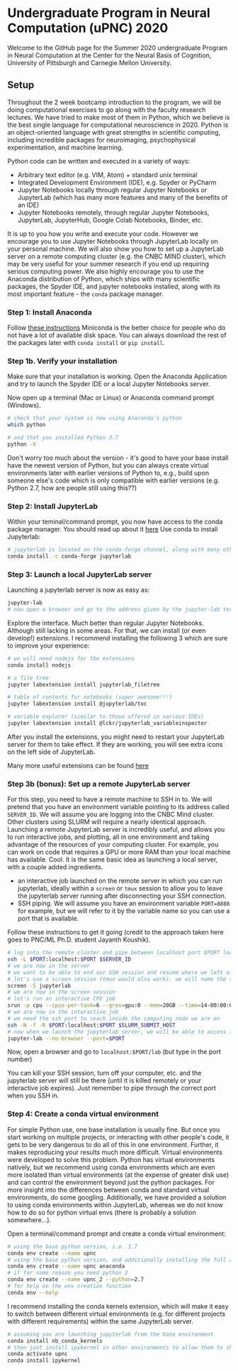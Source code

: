 # Undergraduate Program in Neural Computation (uPNC) 2020
Welcome to the GitHub page for the Summer 2020 undergraduate Program in Neural Computation at the Center for the Neural Basis of Cognition, University of Pittsburgh and Carnegie Mellon University.
## Setup
Throughout the 2 week bootcamp introduction to the program, we will be doing computational exercises to go along with the faculty research lectures. We have tried to make most of them in Python, which we believe is the best single language for computational neuroscience in 2020. Python is an object-oriented language with great strengths in scientific computing, including incredible packages for neuroimaging, psychophysical experimentation, and machine learning. 

Python code can be written and executed in a variety of ways:
  - Arbitrary text editor (e.g. VIM, Atom) + standard unix terminal
  - Integrated Development Environment (IDE), e.g. Spyder or PyCharm
  - Jupyter Notebooks locally through regular Jupyter Notebooks or JupyterLab (which has many more features and many of the benefits of an IDE)
  - Jupyter Notebooks remotely, through regular Jupyter Notebooks, JupyterLab, JupyterHub, Google Colab Notebooks, Binder, etc.
  
  It is up to you how you write and execute your code. However we encourage you to use Jupyter Notebooks through JupyterLab locally on your personal machine. We will also show you how to set up a JupyterLab server on a remote computing cluster (e.g. the CNBC MIND cluster), which may be very useful for your summer research if you end up requiring serious computing power. We also highly encourage you to use the Anaconda distribution of Python, which ships with many scientific packages, the Spyder IDE, and jupyter notebooks installed, along with its most important feature - the `conda` package manager. 
  
### Step 1: Install Anaconda
Follow [these instructions](https://docs.anaconda.com/anaconda/install/)
Miniconda is the better choice for people who do not have a lot of available disk space. You can always download the rest of the packages later with `conda install` or `pip install`.

### Step 1b. Verify your installation
Make sure that your installation is working. Open the Anaconda Application and try to launch the Spyder IDE or a local Jupyter Notebooks server. 

Now open up a terminal (Mac or Linux) or Anaconda command prompt (Windows).
```bash
# check that your system is now using Anaconda's python
which python

# and that you installed Python 3.7
python -V
```
Don't worry too much about the version - it's good to have your base install have the newest version of Python, but you can always create virtual environments later with earlier versions of Python to, e.g., build upon someone else's code which is only compatible with earlier versions (e.g. Python 2.7, how are people still using this??)

### Step 2: Install JupyterLab
Within your teminal/command prompt, you now have access to the conda package manager. You should read up about it [here](https://docs.conda.io/projects/conda/en/latest/index.html)
Use conda to install Jupyterlab:
```bash
# jupyterlab is located on the conda-forge channel, along with many other packages
conda install -c conda-forge jupyterlab
```

### Step 3: Launch a local JupyterLab server
Launching a jupyterlab server is now as easy as: 
```bash
jupyter-lab
# now open a browser and go to the address given by the jupyter-lab terminal output
```
Explore the interface. Much better than regular Jupyter Notebooks. Although still lacking in some areas. For that, we can install (or even develop!) extensions. I recommend installing the following 3 which are sure to improve your experience:
```bash
# we will need nodejs for the extensions
conda install nodejs

# a file tree
jupyter labextension install jupyterlab_filetree

# table of contents for notebooks (super awesome!!!)
jupyter labextension install @jupyterlab/toc

# variable explorer (similar to those offered in various IDEs)
jupyter labextension install @lckr/jupyterlab_variableinspector

```
After you install the extensions, you might need to restart your JupyterLab server for them to take effect. If they are working, you will see extra icons on the left side of JupyterLab. 

Many more useful extensions can be found [here](https://awesomeopensource.com/projects/jupyterlab-extension)

### Step 3b (bonus): Set up a remote JupyterLab server
For this step, you need to have a remote machine to SSH in to. We will pretend that you have an environment variable pointing to its address called `SERVER_ID`. We will assume you are logging into the CNBC Mind cluster. Other clusters using SLURM will require a nearly identical approach. Launching a remote JupyterLab server is incredibly useful, and allows you to run interactive jobs, and plotting, all in one environment and taking advantage of the resources of your computing cluster. For example, you can work on code that requires a GPU or more RAM than your local machine has available. Cool. It is the same basic idea as launching a local server, with a couple added ingredients. 
  - an interactive job launched on the remote server in which you can run jupyterlab, ideally within a `screen` or `tmux` session to allow you to leave the jupyterlab server running after disconnecting your SSH connection. 
  - SSH piping. We will assume you have an environment variable `PORT=8888` for example, but we will refer to it by the variable name so you can use a port that is available.  

Follow these instructions to get it going (credit to the approach taken here goes to PNC/ML Ph.D. student Jayanth Koushik).
```bash
# log into the remote cluster and pipe between localhost port $PORT locally and remotely 
ssh -L $PORT:localhost:$PORT $SERVER_ID
# we are now in the server
# we want to be able to end our SSH session and resume where we left off.
# let's use a screen session (tmux would also work). we will name the session jupyterlab for easy access later
screen -S jupyterlab
# we are now in the screen session
# let's run an interactive CPU job
srun -p cpu --cpus-per-task=6 --gres=gpu:0 --mem=20GB --time=14-00:00:00 --pty bash
# we are now in the interactive job
# we need the ssh port to reach inside the computing node we are on
ssh -N -f -R $PORT:localhost:$PORT $SLURM_SUBMIT_HOST
# now when we launch the jupyterlab server, we will be able to access it locally!
jupyter-lab --no-browser --port=$PORT
```
Now, open a browser and go to `localhost:$PORT/lab` (but type in the port number) 

You can kill your SSH session, turn off your computer, etc. and the jupyterlab server will still be there (until it is killed remotely or your interactive job expires). Just remember to pipe through the correct port when you SSH in.

### Step 4: Create a conda virtual environment 
For simple Python use, one base installation is usually fine. But once you start working on multiple projects, or interacting with other people's code, it gets to be very dangerous to do all of this in one environment. Further, it makes reproducing your results much more difficult. Virtual environments were developed to solve this problem. Python has virtual environments natively, but we recommend using conda environments which are even more isolated than virtual environments (at the expense of greater disk use) and can control the environment beyond just the python packages. For more insight into the differences between conda and standard virtual environments, do some googling. Additionally, we have provided a solution to using conda environments within JupyterLab, whereas we do not know how to do so for python virtual envs (there is probably a solution somewhere...). 

Open a terminal/command prompt and create a conda virtual environment:
```bash
# using the base python version, i.e. 3.7
conda env create --name upnc
# using the base python version, and additionally installing the full anaconda distrubiton
conda env create --name upnc anaconda
# if for some reason you need python 2
conda env create --name upnc_2 --python=2.7
# for help on the env creation function
conda env --help
```

I recommend installing the conda kernels extension, which will make it easy to switch between different virtual environments (e.g. for different projects with different requirements) within the same JupyterLab server. 
```bash
# assuming you are launching jupyterlab from the base environment
conda install nb_conda_kernels
# then just install ipykernel in other environments to allow them to show up in jupyterlab from the base env
conda activate upnc
conda install ipykernel
```
